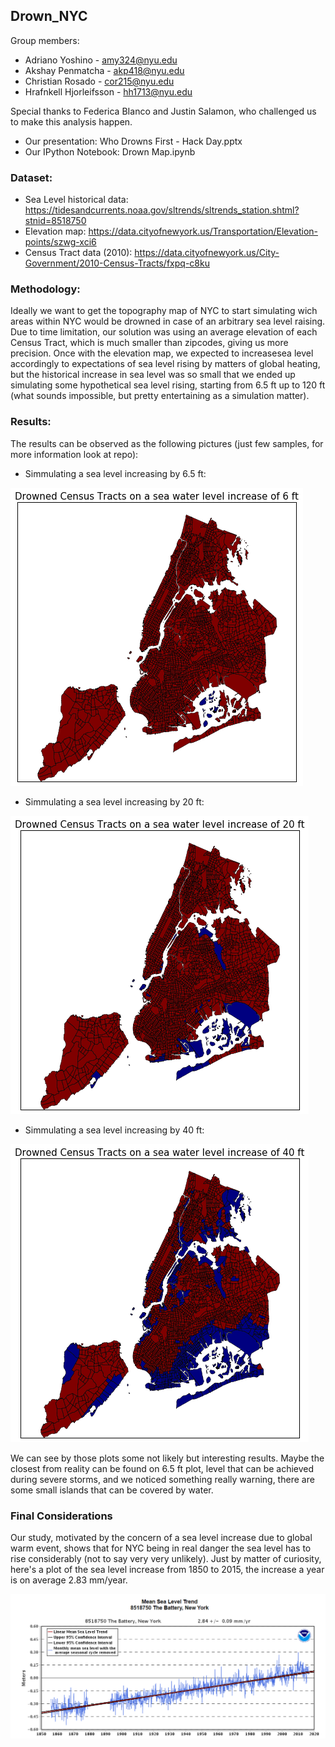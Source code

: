 ## Drown_NYC

Group members:
- Adriano Yoshino - amy324@nyu.edu
- Akshay Penmatcha - akp418@nyu.edu
- Christian Rosado - cor215@nyu.edu
- Hrafnkell Hjorleifsson - hh1713@nyu.edu

Special thanks to Federica BIanco and Justin Salamon, who challenged us to make this analysis happen.

- Our presentation: Who Drowns First - Hack Day.pptx
- Our IPython Notebook: Drown Map.ipynb

### Dataset:
- Sea Level historical data: https://tidesandcurrents.noaa.gov/sltrends/sltrends_station.shtml?stnid=8518750
- Elevation map: https://data.cityofnewyork.us/Transportation/Elevation-points/szwg-xci6
- Census Tract data (2010): https://data.cityofnewyork.us/City-Government/2010-Census-Tracts/fxpq-c8ku

### Methodology:
Ideally we want to get the topography map of NYC to start simulating wich areas within NYC would be drowned in case of an arbitrary sea level raising. Due to time limitation, our solution was using an average elevation of each Census Tract, which is much smaller than zipcodes, giving us more precision.
Once with the elevation map, we expected to increasesea level accordingly to expectations of sea level rising by matters of global heating, but the historical increase in sea level was so small that we ended up simulating some hypothetical sea level rising, starting from 6.5 ft up to 120 ft (what sounds impossible, but pretty entertaining as a simulation matter).

### Results:
The results can be observed as the following pictures (just few samples, for more information look at repo):

- Simmulating a sea level increasing by 6.5 ft:

![6.5](6.5.png)

- Simmulating a sea level increasing by 20 ft:

![20](20.png)

- Simmulating a sea level increasing by 40 ft:

![40](40.png)

We can see by those plots some not likely but interesting results. Maybe the closest from reality can be found on 6.5 ft plot, level that can be achieved during severe storms, and we noticed something really warning, there are some small islands that can be covered by water.

### Final Considerations
Our study, motivated by the concern of a sea level increase due to global warm event, shows that for NYC being in real danger the sea level has to rise considerably (not to say very very unlikely). Just by matter of curiosity, here's a plot of the sea level increase from 1850 to 2015, the increase a year is on average 2.83 mm/year.

![SeaLevel](sealevel.PNG)
